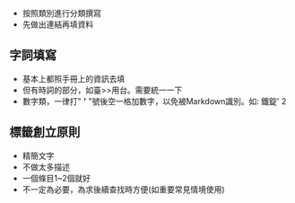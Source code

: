 - 按照類別進行分類撰寫
- 先做出連結再填資料
## 字詞填寫
- 基本上都照手冊上的資訊去填
- 但有時詞的部分，如臺>>用台。需要統一一下
- 數字類，一律打" **'** "號後空一格加數字，以免被Markdown識別。如: 鐵錠' 2
## 標籤創立原則
- 精簡文字
- 不做太多描述
- 一個條目1~2個就好
- 不一定為必要，為求後續查找時方便(如重要常見情境使用)
